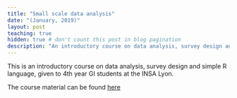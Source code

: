 ```yaml
---
title: "Small scale data analysis"
date: "(January, 2019)" 
layout: post
teaching: true
hidden: true # don't count this post in blog pagination
description: "An introductory course on data analysis, survey design and simple R language, given to 4th year GI students at the INSA Lyon."
---
```


This is an introductory course on data analysis, survey design and simple R language, given to 4th year GI students at the INSA Lyon. 

The course material can be found [here](SmallScaleDataAnalysis.zip)
